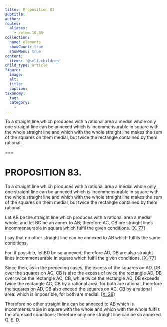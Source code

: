 ```yaml
---
title:  Proposition 83
subtitle: 
author:
routes:
  aliases:
    - /elem.10.83
collection:
  name: elements
  showCount: true
  showMenu: true
content:
  items: '@self.children'
child_type: article
figure:
  image:
  alt:
  title:
  caption:
taxonomy:
  tag:
  category:
    - 
---
```


<p><hi rend="ital">To a straight line which produces with a rational area a medial whole only one straight line can be annexed which is incommensurable in square with the whole straight line and which with the whole straight line makes the sum of the squares on them medial, but twice the rectangle contained by them rational</hi>. <pb n="174"/></p>

===

<h1>PROPOSITION 83.</h1>
<p><span class="ital">To a straight line which produces with a rational area a medial whole only one straight line can be annexed which is incommensurable in square with the whole straight line and which with the whole straight line makes the sum of the squares on them medial, but twice the rectangle contained by them rational</span>. <pb n="174"/></p>

<p>Let <span class="ital">AB</span> be the straight line which produces with a rational area a medial whole, and let <span class="ital">BC</span> be an annex to <span class="ital">AB</span>; therefore <span class="ital">AC</span>, <span class="ital">CB</span> are straight lines incommensurable in square which fulfil the given conditions. [<a href="/elem.10.77">X. 77</a>] 
      </p>

<p>I say that no other straight line can be annexed to <span class="ital">AB</span> which fulfils the same conditions. </p>

<p>For, if possible, let <span class="ital">BD</span> be so annexed; therefore <span class="ital">AD</span>, <span class="ital">DB</span> are also straight lines incommensurable in square which fulfil the given conditions. [<a href="/elem.10.77">X. 77</a>] </p>

<p>Since then, as in the preceding cases, the excess of the squares on <span class="ital">AD</span>, <span class="ital">DB</span> over the squares on <span class="ital">AC</span>, <span class="ital">CB</span> is also the excess of twice the rectangle <span class="ital">AD</span>, <span class="ital">DB</span> over twice the rectangle <span class="ital">AC</span>, <span class="ital">CB</span>, while twice the rectangle <span class="ital">AD</span>, <span class="ital">DB</span> exceeds twice the rectangle <span class="ital">AC</span>, <span class="ital">CB</span> by a rational area, for both are rational, therefore the squares on <span class="ital">AD</span>, <span class="ital">DB</span> also exceed the squares on <span class="ital">AC</span>, <span class="ital">CB</span> by a rational area: which is impossible, for both are medial. [<a href="/elem.10.26">X. 26</a>] </p>

<p>Therefore no other straight line can be annexed to <span class="ital">AB</span> which is incommensurable in square with the whole and which with the whole fulfils the aforesaid conditions; therefore only one straight line can be so annexed. Q. E. D.</p>
